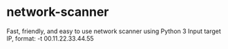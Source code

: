 # network-scanner
Fast, friendly, and easy to use network scanner using Python 3
Input target IP, format:
  -t 00.11.22.33.44.55
